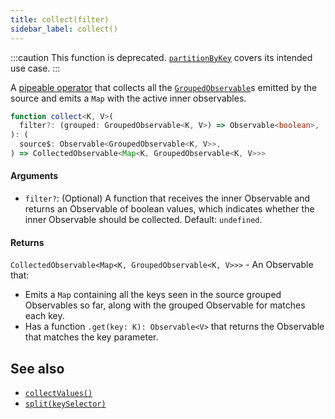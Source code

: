 ```yaml
---
title: collect(filter)
sidebar_label: collect()
---
```


:::caution
This function is deprecated. [`partitionByKey`](partitionByKey) covers its intended use case.
:::

A [pipeable operator] that collects all the [`GroupedObservable`]s emitted by
the source and emits a `Map` with the active inner observables.

```ts
function collect<K, V>(
  filter?: (grouped: GroupedObservable<K, V>) => Observable<boolean>,
): (
  source$: Observable<GroupedObservable<K, V>>,
) => CollectedObservable<Map<K, GroupedObservable<K, V>>>
```

#### Arguments

- `filter?`: (Optional) A function that receives the inner
  Observable and returns an Observable of boolean values, which indicates
  whether the inner Observable should be collected. Default: `undefined`.

#### Returns

`CollectedObservable<Map<K, GroupedObservable<K, V>>>` - An Observable that:

- Emits a `Map` containing all the keys seen in the source grouped Observables
  so far, along with the grouped Observable for matches each key.
- Has a function `.get(key: K): Observable<V>` that returns the Observable
  that matches the key parameter.

## See also

- [`collectValues()`](collectValues)
- [`split(keySelector)`](split)

[pipeable operator]: https://rxjs.dev/guide/v6/pipeable-operators
[`groupedobservable`]: https://rxjs.dev/api/index/class/GroupedObservable
